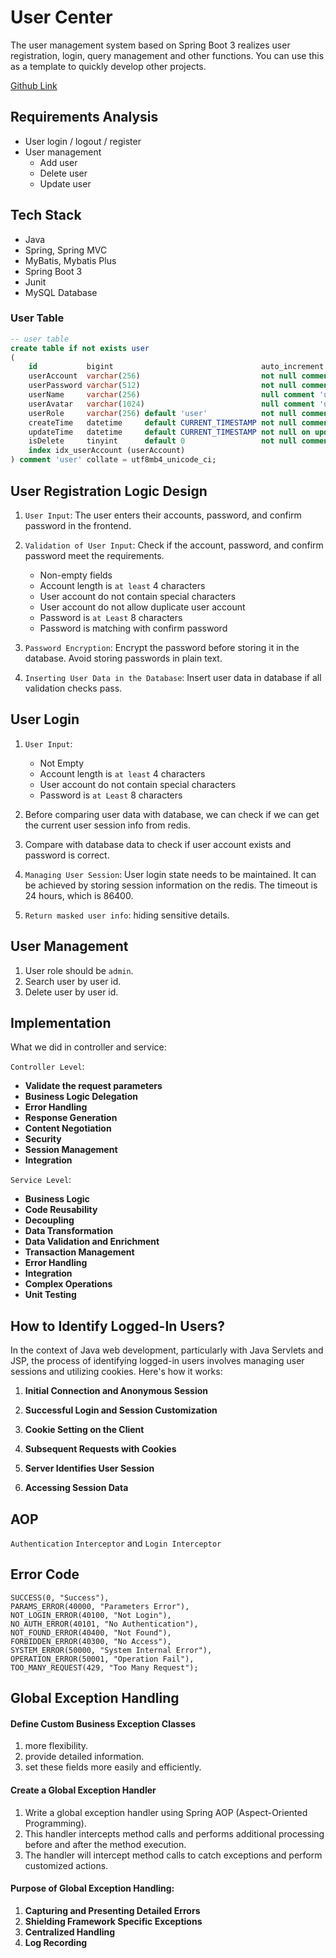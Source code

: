 # User Center

The user management system based on Spring Boot 3 realizes user registration, login, query management and other functions. You can use this as a template to quickly develop other projects.

[Github Link](https://github.com/Adair-zz/user-center)



## Requirements Analysis

- User login / logout / register
- User management
  - Add user
  - Delete user
  - Update user



## Tech Stack

- Java
- Spring, Spring MVC
- MyBatis, Mybatis Plus
- Spring Boot 3
- Junit
- MySQL Database



### User Table

```sql
-- user table
create table if not exists user
(
    id           bigint                                 auto_increment comment 'id' primary key,
    userAccount  varchar(256)                           not null comment 'account',
    userPassword varchar(512)                           not null comment 'password',
    userName     varchar(256)                           null comment 'user name',
    userAvatar   varchar(1024)                          null comment 'user avatar',
    userRole     varchar(256) default 'user'            not null comment 'user role: user/admin',
    createTime   datetime     default CURRENT_TIMESTAMP not null comment 'create time',
    updateTime   datetime     default CURRENT_TIMESTAMP not null on update CURRENT_TIMESTAMP comment 'update time',
    isDelete     tinyint      default 0                 not null comment 'is delete',
    index idx_userAccount (userAccount)
) comment 'user' collate = utf8mb4_unicode_ci;
```



## User Registration Logic Design

1. `User Input`: The user enters their accounts, password, and confirm password in the frontend.
2. `Validation of User Input`: Check if the account, password, and confirm password meet the requirements.
   - Non-empty fields
   - Account length is `at least` 4 characters
   - User account do not contain special characters
   - User account do not allow duplicate user account
   - Password is `at Least` 8 characters
   - Password is matching with confirm password
3. `Password Encryption`: Encrypt the password before storing it in the database. Avoid storing passwords in plain text.

4. `Inserting User Data in the Database`: Insert user data in database if all validation checks pass.



## User Login

1. `User Input`:
   - Not Empty
   - Account length is `at least` 4 characters
   - User account do not contain special characters
   - Password is `at Least` 8 characters
2. Before comparing user data with database, we can check if we can get the current user session info from redis.
3. Compare with database data to check if user account exists and password is correct.

3. `Managing User Session`: User login state needs to be maintained. It can be achieved by storing session information on the redis. The timeout is 24 hours, which is 86400.
4. `Return masked user info`: hiding sensitive details.



## User Management

1. User role should be `admin`.
2. Search user by user id.
3. Delete user by user id.



## Implementation

What we did in controller and service:

`Controller Level`: 

- **Validate the request parameters**  
- **Business Logic Delegation**
- **Error Handling**
- **Response Generation**
- **Content Negotiation**
- **Security** 
- **Session Management**
- **Integration**

`Service Level`:

- **Business Logic**
- **Code Reusability**
- **Decoupling**
- **Data Transformation**
- **Data Validation and Enrichment** 
- **Transaction Management** 
- **Error Handling** 
- **Integration** 
- **Complex Operations**
- **Unit Testing** 



## How to Identify Logged-In Users?

In the context of Java web development, particularly with Java Servlets and JSP, the process of identifying logged-in users involves managing user sessions and utilizing cookies. Here's how it works:

1. **Initial Connection and Anonymous Session** 

2. **Successful Login and Session Customization** 

3. **Cookie Setting on the Client** 

4. **Subsequent Requests with Cookies** 

5. **Server Identifies User Session** 

6. **Accessing Session Data**



## AOP

`Authentication` `Interceptor` and `Login Interceptor`



## Error Code

```
SUCCESS(0, "Success"),
PARAMS_ERROR(40000, "Parameters Error"),
NOT_LOGIN_ERROR(40100, "Not Login"),
NO_AUTH_ERROR(40101, "No Authentication"),
NOT_FOUND_ERROR(40400, "Not Found"),
FORBIDDEN_ERROR(40300, "No Access"),
SYSTEM_ERROR(50000, "System Internal Error"),
OPERATION_ERROR(50001, "Operation Fail"),
TOO_MANY_REQUEST(429, "Too Many Request");
```



## Global Exception Handling

#### Define Custom Business Exception Classes

1. more flexibility.
2. provide detailed information.
3. set these fields more easily and efficiently.

#### Create a Global Exception Handler

1. Write a global exception handler using Spring AOP (Aspect-Oriented Programming).
2. This handler intercepts method calls and performs additional processing before and after the method execution.
3. The handler will intercept method calls to catch exceptions and perform customized actions.

#### Purpose of Global Exception Handling:

1. **Capturing and Presenting Detailed Errors**
2. **Shielding Framework Specific Exceptions** 
3. **Centralized Handling** 
4. **Log Recording** 
